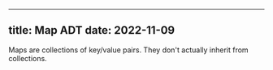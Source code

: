 ---
title:  Map ADT
date: 2022-11-09
----

Maps are collections of key/value pairs. They don't actually inherit from collections. 
